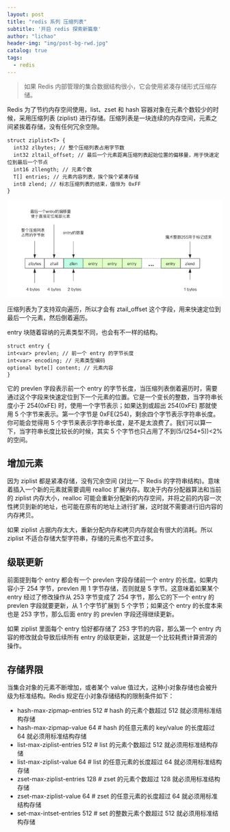 ```yaml
---
layout: post
title: "redis 系列 压缩列表"
subtitle: '开启 redis 探索新篇章'
author: "lichao"
header-img: "img/post-bg-rwd.jpg"
catalog: true
tags:
  - redis 
---
```


> 如果 Redis 内部管理的集合数据结构很小，它会使用紧凑存储形式压缩存储。

Redis 为了节约内存空间使用，list、zset 和 hash 容器对象在元素个数较少的时候，采用压缩列表 (ziplist) 进行存储。压缩列表是一块连续的内存空间，元素之间紧挨着存储，没有任何冗余空隙。

```
struct ziplist<T> {
  int32 zlbytes; // 整个压缩列表占用字节数
  int32 zltail_offset; // 最后一个元素距离压缩列表起始位置的偏移量，用于快速定位到最后一个节点
  int16 zllength; // 元素个数
  T[] entries; // 元素内容列表，挨个挨个紧凑存储
  int8 zlend; // 标志压缩列表的结束，值恒为 0xFF
}
```
![存储概览](/img/redis/18.png)


压缩列表为了支持双向遍历，所以才会有 ztail_offset 这个字段，用来快速定位到最后一个元素，然后倒着遍历。

entry 块随着容纳的元素类型不同，也会有不一样的结构。
```
struct entry {
int<var> prevlen; // 前一个 entry 的字节长度
int<var> encoding; // 元素类型编码
optional byte[] content; // 元素内容
}
```

它的 prevlen 字段表示前一个 entry 的字节长度，当压缩列表倒着遍历时，需要通过这个字段来快速定位到下一个元素的位置。它是一个变长的整数，当字符串长度小于 254(0xFE) 时，使用一个字节表示；如果达到或超出 254(0xFE) 那就使用 5 个字节来表示。第一个字节是 0xFE(254)，剩余四个字节表示字符串长度。你可能会觉得用 5 个字节来表示字符串长度，是不是太浪费了。我们可以算一下，当字符串长度比较长的时候，其实 5 个字节也只占用了不到(5/(254+5))<2%的空间。

## 增加元素
因为 ziplist 都是紧凑存储，没有冗余空间 (对比一下 Redis 的字符串结构)。意味着插入一个新的元素就需要调用 realloc 扩展内存。取决于内存分配器算法和当前的 ziplist 内存大小，realloc 可能会重新分配新的内存空间，并将之前的内容一次性拷贝到新的地址，也可能在原有的地址上进行扩展，这时就不需要进行旧内容的内存拷贝。

如果 ziplist 占据内存太大，重新分配内存和拷贝内存就会有很大的消耗。所以 ziplist 不适合存储大型字符串，存储的元素也不宜过多。

## 级联更新

前面提到每个 entry 都会有一个 prevlen 字段存储前一个 entry 的长度。如果内容小于 254 字节，prevlen 用 1 字节存储，否则就是 5 字节。这意味着如果某个 entry 经过了修改操作从 253 字节变成了 254 字节，那么它的下一个 entry 的 prevlen 字段就要更新，从 1 个字节扩展到 5 个字节；如果这个 entry 的长度本来也是 253 字节，那么后面 entry 的 prevlen 字段还得继续更新。

如果 ziplist 里面每个 entry 恰好都存储了 253 字节的内容，那么第一个 entry 内容的修改就会导致后续所有 entry 的级联更新，这就是一个比较耗费计算资源的操作。

## 存储界限 
当集合对象的元素不断增加，或者某个 value 值过大，这种小对象存储也会被升级为标准结构。Redis 规定在小对象存储结构的限制条件如下：

* hash-max-zipmap-entries 512 # hash 的元素个数超过 512 就必须用标准结构存储
* hash-max-zipmap-value 64 # hash 的任意元素的 key/value 的长度超过 64 就必须用标准结构存储
* list-max-ziplist-entries 512 # list 的元素个数超过 512 就必须用标准结构存储
* list-max-ziplist-value 64 # list 的任意元素的长度超过 64 就必须用标准结构存储
* zset-max-ziplist-entries 128 # zset 的元素个数超过 128 就必须用标准结构存储
* zset-max-ziplist-value 64 # zset 的任意元素的长度超过 64 就必须用标准结构存储
* set-max-intset-entries 512 # set 的整数元素个数超过 512 就必须用标准结构存储